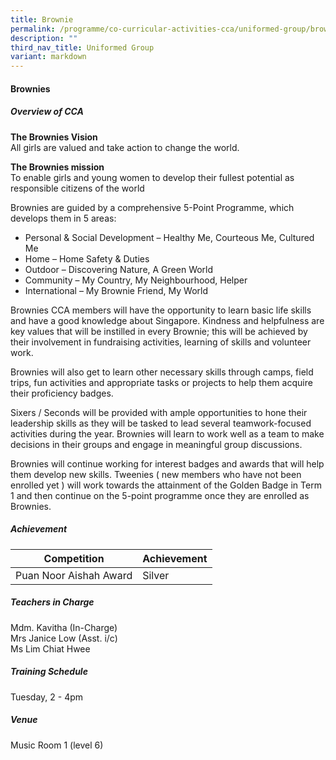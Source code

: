 ```yaml
---
title: Brownie
permalink: /programme/co-curricular-activities-cca/uniformed-group/brownie/
description: ""
third_nav_title: Uniformed Group
variant: markdown
---
```

#### **Brownies**

##### **Overview of CCA**
		 
**The Brownies Vision**<br>
All girls are valued and take action to change the world.

**The Brownies mission**<br>
To enable girls and young women to develop their fullest potential as responsible citizens of the world

Brownies are guided by a comprehensive 5-Point Programme, which develops them in 5 areas:
* Personal &amp; Social Development – Healthy Me, Courteous Me, Cultured Me
* Home – Home Safety &amp; Duties
* Outdoor – Discovering Nature, A Green World
* Community – My Country, My Neighbourhood, Helper
* International – My Brownie Friend, My World

Brownies CCA members will have the opportunity to learn basic life skills and have a good knowledge about Singapore.  Kindness and helpfulness are key values that will be instilled in every Brownie; this will be achieved by their involvement in fundraising activities, learning of skills and volunteer work.  

Brownies will also get to learn other necessary skills through camps, field trips, fun activities and appropriate tasks or projects to help them acquire their proficiency badges.  

Sixers / Seconds will be provided with ample opportunities to hone their leadership skills as they will be tasked to lead several teamwork-focused activities during the year.  Brownies will learn to work well as a team to make decisions in their groups and engage in meaningful group discussions.

Brownies will continue working for interest badges and awards that will help them develop new skills. Tweenies ( new members who have not been enrolled yet ) will work towards the attainment of the Golden Badge in Term 1 and then continue on the 5-point programme once they are enrolled as Brownies.

##### **Achievement**

|Competition	|Achievement|
|------|------|
|Puan Noor Aishah Award	|Silver|

##### **Teachers in Charge**

Mdm. Kavitha (In-Charge)<br>
Mrs Janice Low (Asst. i/c)<br>
Ms Lim Chiat Hwee

##### **Training Schedule**
Tuesday, 2 - 4pm

##### **Venue**

Music Room 1 (level 6)